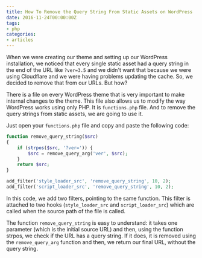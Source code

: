 ```yaml
---
title: How To Remove the Query String From Static Assets on WordPress
date: 2016-11-24T00:00:00Z
tags:
- php
categories:
- articles
---
```


When we were creating our theme and setting up our WordPress installation, we noticed that every single static asset had a query string in the end of the URL like `?ver=3.5` and we didn't want that because we were using Cloudflare and we were having problems updating the cache. So, we decided to remove that from our URLs. But how?

<!--more-->

There is a file on every WordPress theme that is very important to make internal changes to the theme. This file also allows us to modify the way WordPress works using only PHP. It is `functions.php` file. And to remove the query strings from static assets, we are going to use it.

Just open your `functions.php` file and copy and paste the following code:

```php
function remove_query_string($src)
{
    if (strpos($src, '?ver=')) {
        $src = remove_query_arg('ver', $src);
    }
    return $src;
}

add_filter('style_loader_src', 'remove_query_string', 10, 2);
add_filter('script_loader_src', 'remove_query_string', 10, 2);
```

In this code, we add two filters, pointing to the same function. This filter is attached to two hooks (`style_loader_src` and `script_loader_src`) which are called when the source path of the file is called.

The function `remove_query_string` is easy to understand: it takes one parameter (which is the initial source URL) and then, using the function strpos, we check if the URL has a query string. If it does, it is removed using the `remove_query_arg` function and then, we return our final URL, without the query string.
